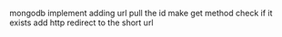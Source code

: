 mongodb
implement adding url
pull the id
make get method
    check if it exists
    add http
    redirect to the short url